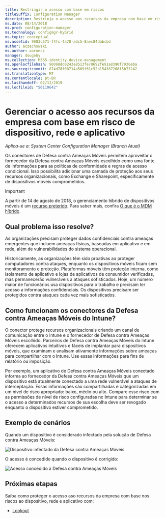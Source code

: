 ```yaml
---
title: Restringir o acesso com base em riscos
titleSuffix: Configuration Manager
description: Restrinja o acesso aos recursos da empresa com base em risco de dispositivo, rede e aplicativo.
ms.date: 08/14/2018
ms.prod: configuration-manager
ms.technology: configmgr-hybrid
ms.topic: conceptual
ms.assetid: 9083c571-f4fc-4a78-adc5-8aec84dabcbd
author: aczechowski
ms.author: aaroncz
manager: dougeby
ms.collection: M365-identity-device-management
ms.openlocfilehash: 90098dc0243e8513fe78692fe91a8390f7936eba
ms.sourcegitcommit: 874d78f08714a509f61c52b154387268f5b73242
ms.translationtype: MT
ms.contentlocale: pt-BR
ms.lasthandoff: 02/12/2019
ms.locfileid: "56119642"
---
```

# <a name="manage-access-to-company-resource-based-on-device-network-and-application-risk"></a>Gerenciar o acesso aos recursos da empresa com base em risco de dispositivo, rede e aplicativo

*Aplica-se a: System Center Configuration Manager (Branch Atual)*

Os conectores de Defesa contra Ameaças Móveis permitem aproveitar o fornecedor da Defesa contra Ameaças Móveis escolhido como uma fonte de informações para as políticas de conformidade e regras de acesso condicional. Isso possibilita adicionar uma camada de proteção aos seus recursos organizacionais, como Exchange e Sharepoint, especificamente de dispositivos móveis comprometidos.

> [!Important]  
> A partir de 14 de agosto de 2018, o gerenciamento híbrido de dispositivos móveis é um [recurso preterido](/sccm/core/plan-design/changes/deprecated/removed-and-deprecated-cmfeatures). Para saber mais, confira [O que é o MDM híbrido](/sccm/mdm/understand/hybrid-mobile-device-management).<!--Intune feature 2683117-->  



## <a name="what-problem-does-this-solve"></a>Qual problema isso resolve?

As organizações precisam proteger dados confidenciais contra ameaças emergentes que incluem ameaças físicas, baseadas em aplicativo e em rede, além de vulnerabilidades do sistema operacional.

Historicamente, as organizações têm sido proativas ao proteger computadores contra ataques, enquanto os dispositivos móveis ficam sem monitoramento e proteção. Plataformas móveis têm proteção interna, como isolamento de aplicativo e lojas de aplicativos de consumidor verificadas, mas permanecerão vulneráveis a ataques sofisticados. Hoje, um número maior de funcionários usa dispositivos para o trabalho e precisam ter acesso a informações confidenciais. Os dispositivos precisam ser protegidos contra ataques cada vez mais sofisticados.



## <a name="how-the-intune-mobile-threat-defense-connectors-work"></a>Como funcionam os conectores da Defesa contra Ameaças Móveis do Intune?

O conector protege recursos organizacionais criando um canal de comunicação entre o Intune e o fornecedor de Defesa contra Ameaças Móveis escolhido. Parceiros de Defesa contra Ameaças Móveis do Intune oferecem aplicativos intuitivos e fáceis de implantar para dispositivos móveis, que examinam e analisam ativamente informações sobre ameaças para compartilhar com o Intune. Use essas informações para fins de relatório ou imposição. 

Por exemplo, um aplicativo de Defesa contra Ameaças Móveis conectado informa ao fornecedor da Defesa contra Ameaças Móveis que um dispositivo está atualmente conectado a uma rede vulnerável a ataques de interceptação. Essas informações são compartilhadas e categorizadas em um nível de risco apropriado: baixo, médio ou alto. Compare esse risco com as permissões de nível de risco configuradas no Intune para determinar se o acesso a determinados recursos de sua escolha deve ser revogado enquanto o dispositivo estiver comprometido.



## <a name="sample-scenarios"></a>Exemplo de cenários

Quando um dispositivo é considerado infectado pela solução de Defesa contra Ameaças Móveis:

![Dispositivo infectado da Defesa contra Ameaças Móveis](../media/mtp/MTD-image-1.png)

O acesso é concedido quando o dispositivo é corrigido:

![Acesso concedido à Defesa contra Ameaças Móveis](../media/mtp/MTD-image-2.png)



## <a name="next-steps"></a>Próximas etapas

Saiba como proteger o acesso aso recursos da empresa com base nos riscos ao dispositivo, rede e aplicativo com:

- [Lookout](https://docs.microsoft.com/intune/deploy-use/lookout-mobile-threat-defense-connector)
